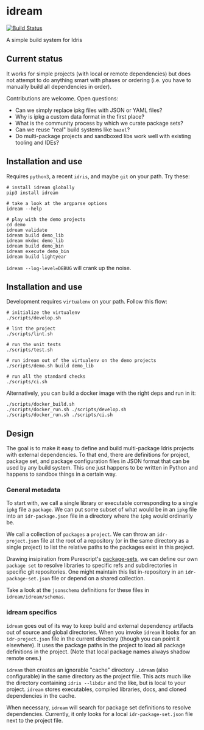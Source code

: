 # idream

[![Build Status](https://travis-ci.org/ejconlon/idream.svg?branch=master)](https://travis-ci.org/ejconlon/idream)

A simple build system for Idris


## Current status

It works for simple projects (with local or remote dependencies) but does not
attempt to do anything smart with phases or ordering (i.e. you have to manually
build all dependencies in order).

Contributions are welcome. Open questions:

* Can we simply replace ipkg files with JSON or YAML files?
* Why is ipkg a custom data format in the first place?
* What is the community process by which we curate package sets?
* Can we reuse "real" build systems like `bazel`?
* Do multi-package projects and sandboxed libs work well with existing tooling and IDEs?


## Installation and use

Requires `python3`, a recent `idris`, and maybe `git` on your path. Try these:

    # install idream globally
    pip3 install idream

    # take a look at the argparse options
    idream --help

    # play with the demo projects
    cd demo
    idream validate
    idream build demo_lib
    idream mkdoc demo_lib
    idream build demo_bin
    idream execute demo_bin
    idream build lightyear

`idream --log-level=DEBUG` will crank up the noise.


## Installation and use

Development requires `virtualenv` on your path. Follow this flow:

    # initialize the virtualenv
    ./scripts/develop.sh

    # lint the project
    ./scripts/lint.sh

    # run the unit tests
    ./scripts/test.sh

    # run idream out of the virtualenv on the demo projects
    ./scripts/demo.sh build demo_lib

    # run all the standard checks
    ./scripts/ci.sh

Alternatively, you can build a docker image with the right deps and run in it:

    ./scripts/docker_build.sh
    ./scripts/docker_run.sh ./scripts/develop.sh
    ./scripts/docker_run.sh ./scripts/ci.sh


## Design

The goal is to make it easy to define and build multi-package Idris projects
with external dependencies. To that end, there are definitions for project,
package set, and package configuration files in JSON format that can be used
by any build system. This one just happens to be written in Python and happens
to sandbox things in a certain way.

### General metadata

To start with, we call a single library or executable corresponding to a single
`ipkg` file a `package`. We can put some subset of what would be in an `ipkg` file
into an `idr-package.json` file in a directory where the `ipkg` would ordinarily be.

We call a collection of `packages` a `project`. We can throw an `idr-project.json`
file at the root of a repository (or in the same directory as a single project)
to list the relative paths to the packages exist in this project.

Drawing insipiration from Purescript's [package-sets](https://github.com/purescript/package-sets),
we can define our own `package set` to resolve libraries to specific refs and subdirectories in
specific git repositories. One might maintain this list in-repository in an
`idr-package-set.json` file or depend on a shared collection.

Take a look at the `jsonschema` definitions for these files in `idream/idream/schemas`.

### idream specifics

`idream` goes out of its way to keep build and external dependency artifacts out
of source and global directories. When you invoke `idream` it looks for
an `idr-project.json` file in the current directory (though you can point it
elsewhere). It uses the package paths in the project to load all package
definitions in the project. (Note that local package names always shadow remote ones.)

`idream` then creates an ignorable "cache" directory `.idream` (also configurable)
in the same directory as the project file. This acts much like the directory
containing `idris --libdir` and the like, but is local to your project. `idream` stores
executables, compiled libraries, docs, and cloned dependencies in the cache.

When necessary, `idream` will search for package set definitions to resolve
dependencies. Currently, it only looks for a local `idr-package-set.json` file
next to the project file.
